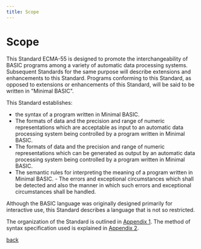 ```yaml
---
title: Scope
---
```


# Scope

This Standard ECMA-55 is designed to promote the interchangeability of BASIC programs among a variety of automatic data processing systems. Subsequent Standards for the same purpose will describe extensions and enhancements to this Standard. Programs conforming to this Standard, as opposed to extensions or enhancements of this Standard, will be said to be written in "Minimal BASIC".

This Standard establishes:

- the syntax of a program written in Minimal BASIC.
- The formats of data and the precision and range of numeric representations which are acceptable as input to an automatic data processing system being controlled by a program written in Minimal BASIC.
- The formats of data and the precision and range of numeric representations which can be generated as output by an automatic data processing system being controlled by a program written in Minimal BASIC.
- The semantic rules for interpreting the meaning of a program written in Minimal BASIC. - The errors and exceptional circumstances which shall be detected and also the manner in which such errors and exceptional circumstances shall be handled. 

Although the BASIC language was originally designed primarily for interactive use, this Standard describes a language that is not so restricted.

The organization of the Standard is outlined in [Appendix 1](A1_organisation_of_the_standard.md). The method of syntax specification used is explained in [Appendix 2](A2_method_of_syntax_specification.md).

[back](./)
